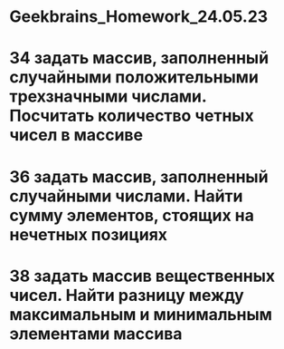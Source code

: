 # Geekbrains_Homework_24.05.23
# 34 задать массив, заполненный случайными положительными трехзначными числами. Посчитать количество четных чисел в массиве
# 36  задать массив, заполненный случайными числами. Найти сумму элементов, стоящих на нечетных позициях
# 38 задать массив вещественных чисел. Найти разницу между максимальным и минимальным элементами массива
